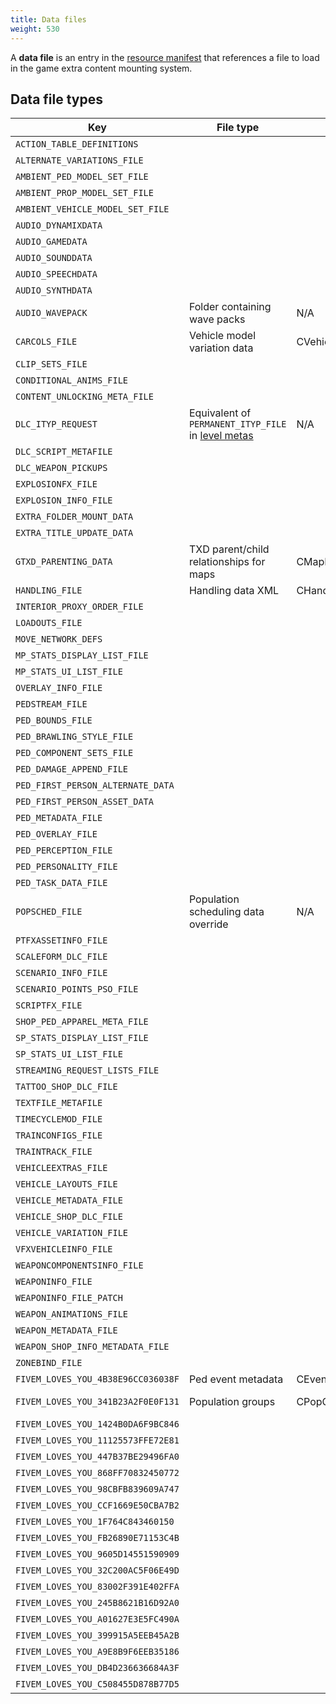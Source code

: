 ```yaml
---
title: Data files
weight: 530
---
```


A **data file** is an entry in the [resource manifest](/getting-started/creating-resources) that references a file to load in the game extra content mounting system.

Data file types
---------------

| Key                                                                                   | File type                                                                    | Root element               | Mounter                                | Example                                                            |
|---------------------------------------------------------------------------------------|------------------------------------------------------------------------------|----------------------------|----------------------------------------|--------------------------------------------------------------------|
| <span id="action_table_definitions">`ACTION_TABLE_DEFINITIONS`</span>                 |                                                                              |                            | CActionInfoDataFileMounter             |                                                                    |
| <span id="alternate_variations_file">`ALTERNATE_VARIATIONS_FILE`</span>               |                                                                              |                            | CPedVariationStreamFileMounter         |                                                                    |
| <span id="ambient_ped_model_set_file">`AMBIENT_PED_MODEL_SET_FILE`</span>             |                                                                              |                            | AmbientModelSetMounter                 |                                                                    |
| <span id="ambient_prop_model_set_file">`AMBIENT_PROP_MODEL_SET_FILE`</span>           |                                                                              |                            | AmbientModelSetMounter                 |                                                                    |
| <span id="ambient_vehicle_model_set_file">`AMBIENT_VEHICLE_MODEL_SET_FILE`</span>     |                                                                              |                            | AmbientModelSetMounter                 |                                                                    |
| <span id="audio_dynamixdata">`AUDIO_DYNAMIXDATA`</span>                               |                                                                              |                            | audMetadataDataFileMounter             |                                                                    |
| <span id="audio_gamedata">`AUDIO_GAMEDATA`</span>                                     |                                                                              |                            | audMetadataDataFileMounter             |                                                                    |
| <span id="audio_sounddata">`AUDIO_SOUNDDATA`</span>                                   |                                                                              |                            | audMetadataDataFileMounter             |                                                                    |
| <span id="audio_speechdata">`AUDIO_SPEECHDATA`</span>                                 |                                                                              |                            | audSpeechDataFileMounter               |                                                                    |
| <span id="audio_synthdata">`AUDIO_SYNTHDATA`</span>                                   |                                                                              |                            | audMetadataDataFileMounter             |                                                                    |
| <span id="audio_wavepack">`AUDIO_WAVEPACK`</span>                                     | Folder containing wave packs                                                 | N/A                        | audWavePackDataFileMounter             | `dlcmpheist:/x64/audio/sfx/`                                       |
| <span id="carcols_file">`CARCOLS_FILE`</span>                                         | Vehicle model variation data                                                 | CVehicleModelInfoVarGlobal | CVehicleColorsDataFileMounter          | `dlcmpheist:/common/data/carcols.meta`                             |
| <span id="clip_sets_file">`CLIP_SETS_FILE`</span>                                     |                                                                              |                            | CExtraContentFileMounter               |                                                                    |
| <span id="conditional_anims_file">`CONDITIONAL_ANIMS_FILE`</span>                     |                                                                              |                            | ConditionalAnimationsMounter           |                                                                    |
| <span id="content_unlocking_meta_file">`CONTENT_UNLOCKING_META_FILE`</span>           |                                                                              |                            | CExtraContentFileMounter               |                                                                    |
| <span id="dlc_ityp_request">`DLC_ITYP_REQUEST`</span>                                 | Equivalent of `PERMANENT_ITYP_FILE` in [level metas](level_metas "wikilink") | N/A                        | CDLCItypFileMounter                    | `dummy/v_common.ityp`                                              |
| <span id="dlc_script_metafile">`DLC_SCRIPT_METAFILE`</span>                           |                                                                              |                            | CDLCScriptDataMounter                  |                                                                    |
| <span id="dlc_weapon_pickups">`DLC_WEAPON_PICKUPS`</span>                             |                                                                              |                            | CPickupDataManagerMounter              |                                                                    |
| <span id="explosionfx_file">`EXPLOSIONFX_FILE`</span>                                 |                                                                              |                            | CVfxExplosionFileMounter               |                                                                    |
| <span id="explosion_info_file">`EXPLOSION_INFO_FILE`</span>                           |                                                                              |                            | CExplosionFileMounter                  |                                                                    |
| <span id="extra_folder_mount_data">`EXTRA_FOLDER_MOUNT_DATA`</span>                   |                                                                              |                            | CExtraContentFileMounter               |                                                                    |
| <span id="extra_title_update_data">`EXTRA_TITLE_UPDATE_DATA`</span>                   |                                                                              |                            | CExtraContentFileMounter               |                                                                    |
| <span id="gtxd_parenting_data">`GTXD_PARENTING_DATA`</span>                           | TXD parent/child relationships for maps                                      | CMapParentTxds             | CExtraContentFileMounter               | `dlcmpheist:/common/data/gtxd.meta`                                |
| <span id="handling_file">`HANDLING_FILE`</span>                                       | Handling data XML                                                            | CHandlingDataMgr           | CVehicleHandlingFileMounter            | `dlcmpheist:/common/data/handling.meta`                            |
| <span id="interior_proxy_order_file">`INTERIOR_PROXY_ORDER_FILE`</span>               |                                                                              |                            | CInteriorProxyFileMounter              |                                                                    |
| <span id="loadouts_file">`LOADOUTS_FILE`</span>                                       |                                                                              |                            | CExtraContentFileMounter               |                                                                    |
| <span id="move_network_defs">`MOVE_NETWORK_DEFS`</span>                               |                                                                              |                            | CExtraContentFileMounter               |                                                                    |
| <span id="mp_stats_display_list_file">`MP_STATS_DISPLAY_LIST_FILE`</span>             |                                                                              |                            | CStatsDisplayListFileMounter           |                                                                    |
| <span id="mp_stats_ui_list_file">`MP_STATS_UI_LIST_FILE`</span>                       |                                                                              |                            | CStatsUIListFileMounter                |                                                                    |
| <span id="overlay_info_file">`OVERLAY_INFO_FILE`</span>                               |                                                                              |                            | CExtraContentFileMounter               |                                                                    |
| <span id="pedstream_file">`PEDSTREAM_FILE`</span>                                     |                                                                              |                            | CPedVariationStreamFileMounter         |                                                                    |
| <span id="ped_bounds_file">`PED_BOUNDS_FILE`</span>                                   |                                                                              |                            | CPedModelMetaDataFileMounter           |                                                                    |
| <span id="ped_brawling_style_file">`PED_BRAWLING_STYLE_FILE`</span>                   |                                                                              |                            | CBrawlingStyleMetaDataFileMounter      |                                                                    |
| <span id="ped_component_sets_file">`PED_COMPONENT_SETS_FILE`</span>                   |                                                                              |                            | CPedModelMetaDataFileMounter           |                                                                    |
| <span id="ped_damage_append_file">`PED_DAMAGE_APPEND_FILE`</span>                     |                                                                              |                            | CPedDamageDataMounter                  |                                                                    |
| <span id="ped_first_person_alternate_data">`PED_FIRST_PERSON_ALTERNATE_DATA`</span>   |                                                                              |                            | CPedVariationStreamFileMounter         |                                                                    |
| <span id="ped_first_person_asset_data">`PED_FIRST_PERSON_ASSET_DATA`</span>           |                                                                              |                            | CPedVariationStreamFileMounter         |                                                                    |
| <span id="ped_metadata_file">`PED_METADATA_FILE`</span>                               |                                                                              |                            | CPedModelMetaDataFileMounter           | `dlcgunrunning:/common/data/peds.meta`                             |
| <span id="ped_overlay_file">`PED_OVERLAY_FILE`</span>                                 |                                                                              |                            | CPedDecorationsDataFileMounter         |                                                                    |
| <span id="ped_perception_file">`PED_PERCEPTION_FILE`</span>                           |                                                                              |                            | CPedModelMetaDataFileMounter           |                                                                    |
| <span id="ped_personality_file">`PED_PERSONALITY_FILE`</span>                         |                                                                              |                            | CPedModelMetaDataFileMounter           | `dlcgunrunning:/common/data/pedpersonality.meta`                   |
| <span id="ped_task_data_file">`PED_TASK_DATA_FILE`</span>                             |                                                                              |                            | CPedModelMetaDataFileMounter           |                                                                    |
| <span id="popsched_file">`POPSCHED_FILE`</span>                                       | Population scheduling data override                                          | N/A                        | CPopulationDataFileMounter             | `common:/data/levels/gta5/popcycle.dat`                            |
| <span id="ptfxassetinfo_file">`PTFXASSETINFO_FILE`</span>                             |                                                                              |                            | CVisualEffectsFileMounter              |                                                                    |
| <span id="scaleform_dlc_file">`SCALEFORM_DLC_FILE`</span>                             |                                                                              |                            | CScaleformPreallocationDataFileMounter |                                                                    |
| <span id="scenario_info_file">`SCENARIO_INFO_FILE`</span>                             |                                                                              |                            | ScenarioInfoMounter                    |                                                                    |
| <span id="scenario_points_pso_file">`SCENARIO_POINTS_PSO_FILE`</span>                 |                                                                              |                            | ScenarioPointMounter                   |                                                                    |
| <span id="scriptfx_file">`SCRIPTFX_FILE`</span>                                       |                                                                              |                            | CVFXScriptFileMounter                  |                                                                    |
| <span id="shop_ped_apparel_meta_file">`SHOP_PED_APPAREL_META_FILE`</span>             |                                                                              |                            | CExtraMetaDataFileMounter              |                                                                    |
| <span id="sp_stats_display_list_file">`SP_STATS_DISPLAY_LIST_FILE`</span>             |                                                                              |                            | CStatsDisplayListFileMounter           |                                                                    |
| <span id="sp_stats_ui_list_file">`SP_STATS_UI_LIST_FILE`</span>                       |                                                                              |                            | CStatsUIListFileMounter                |                                                                    |
| <span id="streaming_request_lists_file">`STREAMING_REQUEST_LISTS_FILE`</span>         |                                                                              |                            | SRLMounter                             |                                                                    |
| <span id="tattoo_shop_dlc_file">`TATTOO_SHOP_DLC_FILE`</span>                         |                                                                              |                            | CExtraMetaDataFileMounter              |                                                                    |
| <span id="textfile_metafile">`TEXTFILE_METAFILE`</span>                               |                                                                              |                            | CExtraContentFileMounter               |                                                                    |
| <span id="timecyclemod_file">`TIMECYCLEMOD_FILE`</span>                               |                                                                              |                            | TimeCycleFileMounter                   |                                                                    |
| <span id="trainconfigs_file">`TRAINCONFIGS_FILE`</span>                               |                                                                              |                            | CTrainConfigFileMounter                |                                                                    |
| <span id="traintrack_file">`TRAINTRACK_FILE`</span>                                   |                                                                              |                            | CTrainConfigFileMounter                |                                                                    |
| <span id="vehicleextras_file">`VEHICLEEXTRAS_FILE`</span>                             |                                                                              |                            | CVehicleExtrasFileMounter              |                                                                    |
| <span id="vehicle_layouts_file">`VEHICLE_LAYOUTS_FILE`</span>                         |                                                                              |                            | CVehicleMetadataFileMounter            |                                                                    |
| <span id="vehicle_metadata_file">`VEHICLE_METADATA_FILE`</span>                       |                                                                              |                            | CVehicleMetaDataFileMounter            |                                                                    |
| <span id="vehicle_shop_dlc_file">`VEHICLE_SHOP_DLC_FILE`</span>                       |                                                                              |                            | CExtraContentFileMounter               |                                                                    |
| <span id="vehicle_variation_file">`VEHICLE_VARIATION_FILE`</span>                     |                                                                              |                            | CVehicleVariationDataFileMounter       |                                                                    |
| <span id="vfxvehicleinfo_file">`VFXVEHICLEINFO_FILE`</span>                           |                                                                              |                            | CVfxVehicleInfoFileMounter             |                                                                    |
| <span id="weaponcomponentsinfo_file">`WEAPONCOMPONENTSINFO_FILE`</span>               |                                                                              |                            | CWeaponComponentDataFileMounter        |                                                                    |
| <span id="weaponinfo_file">`WEAPONINFO_FILE`</span>                                   |                                                                              |                            | CWeaponInfoDataFileMounter             |                                                                    |
| <span id="weaponinfo_file_patch">`WEAPONINFO_FILE_PATCH`</span>                       |                                                                              |                            | CWeaponInfoDataFileMounter             |                                                                    |
| <span id="weapon_animations_file">`WEAPON_ANIMATIONS_FILE`</span>                     |                                                                              |                            | CWeaponAnimationsDataFileMounter       |                                                                    |
| <span id="weapon_metadata_file">`WEAPON_METADATA_FILE`</span>                         |                                                                              |                            | CWeaponMetaDataFileMounter             |                                                                    |
| <span id="weapon_shop_info_metadata_file">`WEAPON_SHOP_INFO_METADATA_FILE`</span>     |                                                                              |                            | CExtraMetaDataFileMounter              |                                                                    |
| <span id="zonebind_file">`ZONEBIND_FILE`</span>                                       |                                                                              |                            | CPopulationDataFileMounter             |                                                                    |
| <span id="events">`FIVEM_LOVES_YOU_4B38E96CC036038F`</span>                           | Ped event metadata                                                           | CEventDataManager          | CEventDataFileMounter                  | `common:/data/events.meta`                                         |
| <span id="FIVEM_LOVES_YOU_341B23A2F0E0F131">`FIVEM_LOVES_YOU_341B23A2F0E0F131`</span> | Population groups                                                            | CPopGroupList              | CPopulationDataFileMounter             | `x64a:/data/popgroups.ymt`, [Xbox 360 popgroups.meta](https://w.wew.wtf/uugpcw.meta)  |
| <span id="FIVEM_LOVES_YOU_1424B0DA6F9BC846">`FIVEM_LOVES_YOU_1424B0DA6F9BC846`</span> |                                                                              |                            | CCombatInfoDataFileMounter             | `common:/data/ai/combatbehaviour.meta`                             |
| <span id="FIVEM_LOVES_YOU_11125573FFE72E81">`FIVEM_LOVES_YOU_11125573FFE72E81`</span> |                                                                              |                            | CExtraContentFileMounter               |                                                                    |
| <span id="FIVEM_LOVES_YOU_447B37BE29496FA0">`FIVEM_LOVES_YOU_447B37BE29496FA0`</span> |                                                                              |                            | CExtraContentFileMounter               |                                                                    |
| <span id="FIVEM_LOVES_YOU_868FF70832450772">`FIVEM_LOVES_YOU_868FF70832450772`</span> |                                                                              |                            | CExtraContentFileMounter               |                                                                    |
| <span id="FIVEM_LOVES_YOU_98CBFB839609A747">`FIVEM_LOVES_YOU_98CBFB839609A747`</span> |                                                                              |                            | CExtraContentFileMounter               |                                                                    |
| <span id="FIVEM_LOVES_YOU_CCF1669E50CBA7B2">`FIVEM_LOVES_YOU_CCF1669E50CBA7B2`</span> |                                                                              |                            | CExtraContentFileMounter               |                                                                    |
| <span id="FIVEM_LOVES_YOU_1F764C843460150">`FIVEM_LOVES_YOU_1F764C843460150`</span>   |                                                                              |                            | CIplCullboxFileMounter                 |                                                                    |
| <span id="FIVEM_LOVES_YOU_FB26890E71153C4B">`FIVEM_LOVES_YOU_FB26890E71153C4B`</span> |                                                                              |                            | CPedDamageDataMounter                  |                                                                    |
| <span id="FIVEM_LOVES_YOU_9605D14551590909">`FIVEM_LOVES_YOU_9605D14551590909`</span> |                                                                              |                            | CPopulationDataFileMounter             |                                                                    |
| <span id="FIVEM_LOVES_YOU_32C200AC5F06E49D">`FIVEM_LOVES_YOU_32C200AC5F06E49D`</span> |                                                                              |                            | CScaleformPreallocationDataFileMounter |                                                                    |
| <span id="FIVEM_LOVES_YOU_83002F391E402FFA">`FIVEM_LOVES_YOU_83002F391E402FFA`</span> |                                                                              |                            | CScriptBrainFileMounter                |                                                                    |
| <span id="FIVEM_LOVES_YOU_245B8621B16D92A0">`FIVEM_LOVES_YOU_245B8621B16D92A0`</span> |                                                                              |                            | CVFXBloodFileMounter                   |                                                                    |
| <span id="FIVEM_LOVES_YOU_A01627E3E5FC490A">`FIVEM_LOVES_YOU_A01627E3E5FC490A`</span> |                                                                              |                            | ScenarioInfoMounter                    |                                                                    |
| <span id="FIVEM_LOVES_YOU_399915A5EEB45A2B">`FIVEM_LOVES_YOU_399915A5EEB45A2B`</span> |                                                                              |                            | ScenarioPointMounter                   |                                                                    |
| <span id="FIVEM_LOVES_YOU_A9E8B9F6EEB35186">`FIVEM_LOVES_YOU_A9E8B9F6EEB35186`</span> |                                                                              |                            | ScenarioPointMounter                   |                                                                    |
| <span id="FIVEM_LOVES_YOU_DB4D236636684A3F">`FIVEM_LOVES_YOU_DB4D236636684A3F`</span> |                                                                              |                            | ScenarioPointMounter                   |                                                                    |
| <span id="FIVEM_LOVES_YOU_C508455D878B77D5">`FIVEM_LOVES_YOU_C508455D878B77D5`</span> |                                                                              |                            | audMetadataDataFileMounter             |                                                                    |
